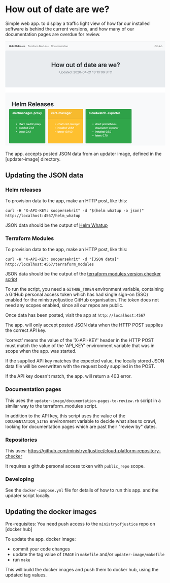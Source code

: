 # How out of date are we?

Simple web app. to display a traffic light view of how far our installed software is behind the current versions, and how many of our documentation pages are overdue for review.

![Screenshot of the app](screenshot.png?raw=true "Example screenshot")

The app. accepts posted JSON data from an updater image, defined in the [updater-image] directory.

## Updating the JSON data

### Helm releases

To provision data to the app, make an HTTP post, like this:

    curl -H "X-API-KEY: soopersekrit" -d "$(helm whatup -o json)" http://localhost:4567/helm_whatup

JSON data should be the output of [Helm Whatup](https://github.com/bacongobbler/helm-whatup)

### Terraform Modules

To provision data to the app, make an HTTP post, like this:

    curl -H "X-API-KEY: soopersekrit" -d "[JSON data]" http://localhost:4567/terraform_modules

JSON data should be the output of the [terraform modules version checker script](updater-image/module-versions.rb)

To run the script, you need a `GITHUB_TOKEN` environment variable, containing a
GitHub personal access token which has had single sign-on (SSO) enabled for the
ministryofjustice GitHub organisation. The token does not need any scopes
enabled, since all our repos are public.

Once data has been posted, visit the app at `http://localhost:4567`

The app. will only accept posted JSON data when the HTTP POST supplies the correct API key.

'correct' means the value of the 'X-API-KEY' header in the HTTP POST must match the value of the 'API_KEY' environment variable that was in scope when the app. was started.

If the supplied API key matches the expected value, the locally stored JSON data file will be overwritten with the request body supplied in the POST.

If the API key doesn't match, the app. will return a 403 error.

### Documentation pages

This uses the `updater-image/documentation-pages-to-review.rb` script in a similar way to the terraform_modules script.

In addition to the API key, this script uses the value of the `DOCUMENTATION_SITES` environment variable to decide what sites to crawl, looking for documentation pages which are past their "review by" dates.

### Repositories

This uses: https://github.com/ministryofjustice/cloud-platform-repository-checker

It requires a github personal access token with `public_repo` scope.

### Developing

See the `docker-compose.yml` file for details of how to run this app. and the updater script locally.

## Updating the docker images

Pre-requisites: You need push access to the `ministryofjustice` repo on [docker hub]

To update the app. docker image:

 * commit your code changes
 * update the tag value of `IMAGE` in `makefile` and/or `updater-image/makefile`
 * run `make`

This will build the docker images and push them to docker hub, using the updated tag values.
